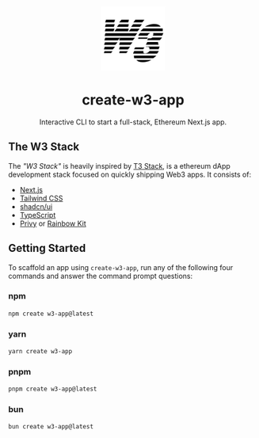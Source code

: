 <p align="center">
  <picture>
  <source media="(prefers-color-scheme: dark)" srcset="https://raw.githubusercontent.com/gopiinho/create-w3-app/main/logo/w3-logo-dark.png">
  <img src="https://raw.githubusercontent.com/gopiinho/create-w3-app/main/logo/w3-logo-light.png" width="130" alt="Logo for W3">
</picture>
</p>

<h1 align="center">
  create-w3-app
</h1>

<p align="center">
  Interactive CLI to start a full-stack, Ethereum Next.js app.
</p>

<h2>The W3 Stack</h2>

The _"W3 Stack"_ is heavily inspired by [T3 Stack]("https://github.com/t3-oss/create-t3-app"), is a ethereum dApp development stack focused on quickly shipping Web3 apps. It consists of:

- [Next.js](https://nextjs.org)
- [Tailwind CSS](https://tailwindcss.com)
- [shadcn/ui](https://ui.shadcn.com/)
- [TypeScript](https://typescriptlang.org)
- [Privy](https://privy.io) or [Rainbow Kit](https://rainbowkit.com/)

<h2 id="getting-started">Getting Started</h2>

To scaffold an app using `create-w3-app`, run any of the following four commands and answer the command prompt questions:

### npm

```bash
npm create w3-app@latest
```

### yarn

```bash
yarn create w3-app
```

### pnpm

```bash
pnpm create w3-app@latest
```

### bun

```bash
bun create w3-app@latest
```
